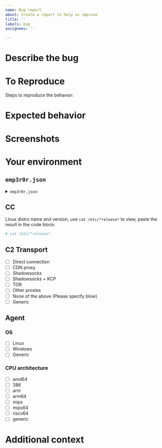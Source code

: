 ```yaml
---
name: Bug report
about: Create a report to help us improve
title: ''
labels: bug
assignees: ''

---
```


# Describe the bug

<!-- A clear and concise description of what the bug is. -->

# To Reproduce

Steps to reproduce the behavior:

<!-- 1. Step A -->
<!-- 2. Step B -->
<!-- 3. Bug -->

# Expected behavior

<!-- A clear and concise description of what you expected to happen. -->

# Screenshots

<!-- If applicable, add screenshots to help explain your problem. -->


# Your environment

## `emp3r0r.json`

<!-- I suggest that you format your JSON with an online JSON formatter, for example https://codebeautify.org/jsonviewer -->

<!-- Redact sensitive information before pasting it. -->

<details>
<summary><code>emp3r0r.json</code>:</summary><br>
<pre>
Paste emp3r0r.json here
</pre>
</details>

## CC

Linux distro name and version, use `cat /etc/*release*` to view, paste the result in the code block:

```bash
# cat /etc/*release*
```

## C2 Transport

-   [ ] Direct connection
-   [ ] CDN proxy
-   [ ] Shadowsocks
-   [ ] Shadowsocks + KCP
-   [ ] TOR
-   [ ] Other proxies
-   [ ] None of the above (Please specify blow)
-   [ ] Generic

## Agent

### OS

-   [ ] Linux
-   [ ] Windows
-   [ ] Generic

### CPU architecture

-   [ ] amd64
-   [ ] 386
-   [ ] arm
-   [ ] arm64
-   [ ] mips
-   [ ] mips64
-   [ ] riscv64
-   [ ] generic

# Additional context

<!-- Add any other context about the problem here. -->
